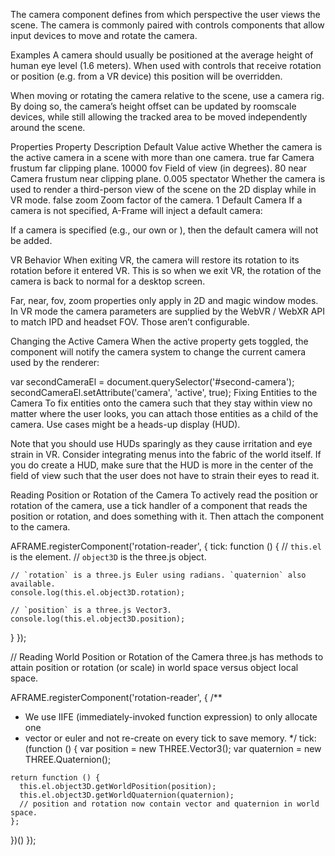 The camera component defines from which perspective the user views the scene. The camera is commonly paired with controls components that allow input devices to move and rotate the camera.

Examples
A camera should usually be positioned at the average height of human eye level (1.6 meters). When used with controls that receive rotation or position (e.g. from a VR device) this position will be overridden.

<a-entity camera look-controls position="0 1.6 0"></a-entity>
When moving or rotating the camera relative to the scene, use a camera rig. By doing so, the camera’s height offset can be updated by roomscale devices, while still allowing the tracked area to be moved independently around the scene.

<a-entity id="rig" position="25 10 0">
  <a-entity id="camera" camera look-controls></a-entity>
</a-entity>
Properties
Property	Description	Default Value
active	Whether the camera is the active camera in a scene with more than one camera.	true
far	Camera frustum far clipping plane.	10000
fov	Field of view (in degrees).	80
near	Camera frustum near clipping plane.	0.005
spectator	Whether the camera is used to render a third-person view of the scene on the 2D display while in VR mode.	false
zoom	Zoom factor of the camera.	1
Default Camera
If a camera is not specified, A-Frame will inject a default camera:

<a-entity camera="active: true" look-controls wasd-controls position="0 1.6 0" data-aframe-default-camera></a-entity>
If a camera is specified (e.g., our own <a-camera> or <a-entity camera>), then the default camera will not be added.

VR Behavior
When exiting VR, the camera will restore its rotation to its rotation before it entered VR. This is so when we exit VR, the rotation of the camera is back to normal for a desktop screen.

Far, near, fov, zoom properties only apply in 2D and magic window modes. In VR mode the camera parameters are supplied by the WebVR / WebXR API to match IPD and headset FOV. Those aren’t configurable.

Changing the Active Camera
When the active property gets toggled, the component will notify the camera system to change the current camera used by the renderer:

var secondCameraEl = document.querySelector('#second-camera');
secondCameraEl.setAttribute('camera', 'active', true);
Fixing Entities to the Camera
To fix entities onto the camera such that they stay within view no matter where the user looks, you can attach those entities as a child of the camera. Use cases might be a heads-up display (HUD).

<a-entity camera look-controls>
  <a-entity geometry="primitive: plane; height: 0.2; width: 0.2" position="0 0 -1"
            material="color: gray; opacity: 0.5"></a-entity>
</a-entity>
Note that you should use HUDs sparingly as they cause irritation and eye strain in VR. Consider integrating menus into the fabric of the world itself. If you do create a HUD, make sure that the HUD is more in the center of the field of view such that the user does not have to strain their eyes to read it.

Reading Position or Rotation of the Camera
To actively read the position or rotation of the camera, use a tick handler of a component that reads the position or rotation, and does something with it. Then attach the component to the camera.

AFRAME.registerComponent('rotation-reader', {
  tick: function () {
    // `this.el` is the element.
    // `object3D` is the three.js object.

    // `rotation` is a three.js Euler using radians. `quaternion` also available.
    console.log(this.el.object3D.rotation);

    // `position` is a three.js Vector3.
    console.log(this.el.object3D.position);
  }
});

// <a-entity camera look-controls rotation-reader>
Reading World Position or Rotation of the Camera
three.js has methods to attain position or rotation (or scale) in world space versus object local space.

AFRAME.registerComponent('rotation-reader', {
  /**
   * We use IIFE (immediately-invoked function expression) to only allocate one
   * vector or euler and not re-create on every tick to save memory.
   */
  tick: (function () {
    var position = new THREE.Vector3();
    var quaternion = new THREE.Quaternion();

    return function () {
      this.el.object3D.getWorldPosition(position);
      this.el.object3D.getWorldQuaternion(quaternion);
      // position and rotation now contain vector and quaternion in world space.
    };
  })()
});